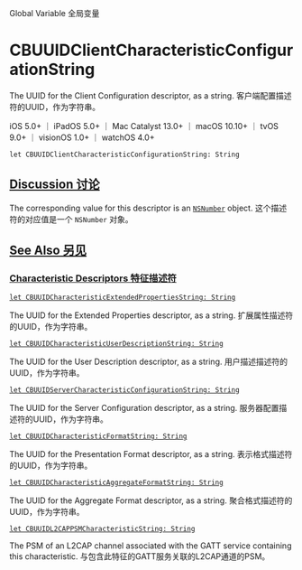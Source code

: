 Global Variable 全局变量

# CBUUIDClientCharacteristicConfigurationString 

The UUID for the Client Configuration descriptor, as a string.
客户端配置描述符的UUID，作为字符串。

iOS 5.0+ ｜ iPadOS 5.0+ ｜ Mac Catalyst 13.0+ ｜ macOS 10.10+ ｜ tvOS 9.0+ ｜ visionOS 1.0+ ｜ watchOS 4.0+ 

```
let CBUUIDClientCharacteristicConfigurationString: String
```



## [Discussion 讨论](https://developer.apple.com/documentation/corebluetooth/cbuuidclientcharacteristicconfigurationstring#Discussion)

The corresponding value for this descriptor is an [`NSNumber`](https://developer.apple.com/documentation/foundation/nsnumber) object.
这个描述符的对应值是一个 `NSNumber` 对象。



## [See Also 另见](https://developer.apple.com/documentation/corebluetooth/cbuuidclientcharacteristicconfigurationstring#see-also)

### [Characteristic Descriptors 特征描述符](https://developer.apple.com/documentation/corebluetooth/cbuuidclientcharacteristicconfigurationstring#Characteristic-Descriptors)

[`let CBUUIDCharacteristicExtendedPropertiesString: String`](https://developer.apple.com/documentation/corebluetooth/cbuuidcharacteristicextendedpropertiesstring)

The UUID for the Extended Properties descriptor, as a string.
扩展属性描述符的UUID，作为字符串。

[`let CBUUIDCharacteristicUserDescriptionString: String`](https://developer.apple.com/documentation/corebluetooth/cbuuidcharacteristicuserdescriptionstring)

The UUID for the User Description descriptor, as a string.
用户描述描述符的UUID，作为字符串。

[`let CBUUIDServerCharacteristicConfigurationString: String`](https://developer.apple.com/documentation/corebluetooth/cbuuidservercharacteristicconfigurationstring)

The UUID for the Server Configuration descriptor, as a string.
服务器配置描述符的UUID，作为字符串。

[`let CBUUIDCharacteristicFormatString: String`](https://developer.apple.com/documentation/corebluetooth/cbuuidcharacteristicformatstring)

The UUID for the Presentation Format descriptor, as a string.
表示格式描述符的UUID，作为字符串。

[`let CBUUIDCharacteristicAggregateFormatString: String`](https://developer.apple.com/documentation/corebluetooth/cbuuidcharacteristicaggregateformatstring)

The UUID for the Aggregate Format descriptor, as a string.
聚合格式描述符的UUID，作为字符串。

[`let CBUUIDL2CAPPSMCharacteristicString: String`](https://developer.apple.com/documentation/corebluetooth/cbuuidl2cappsmcharacteristicstring)

The PSM of an L2CAP channel associated with the GATT service containing this characteristic.
与包含此特征的GATT服务关联的L2CAP通道的PSM。
